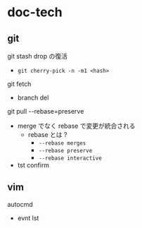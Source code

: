 
# doc-tech


## git

git stash drop の復活
- `git cherry-pick -n -m1 <hash>`


git fetch
- branch del


git pull --rebase=preserve
- merge でなく rebase で変更が統合される
  - rebase とは ?
    - `--rebase merges`
    - `--rebase preserve`
    - `--rebase interactive`
- tst confirm


## vim

autocmd
- evnt lst


